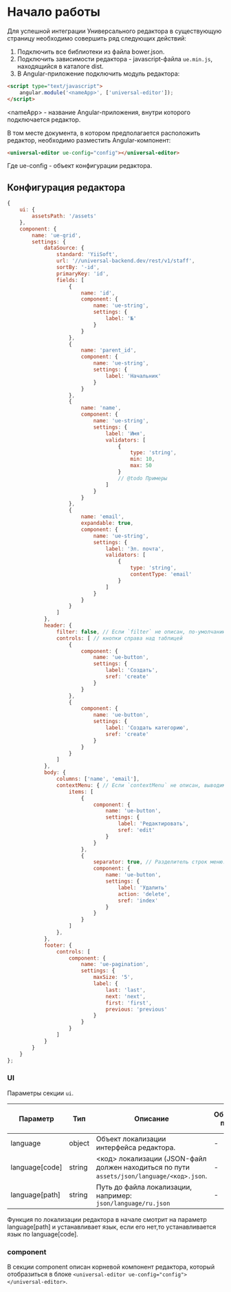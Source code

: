 # Начало работы

Для успешной интеграции Универсального редактора в существующую страницу 
необходимо совершить ряд следующих действий:

1. Подключить все библиотеки из файла bower.json.
1. Подключить зависимости редактора - javascript-файла `ue.min.js`, находящийся в каталоге dist.
1. В Angular-приложение подключить модуль редактора:

```html
<script type="text/javascript">
    angular.module('<nameApp>', ['universal-editor']);
</script>
```

\<nameApp\> - название Angular-приложения, внутри которого подключается редактор.

В том месте документа, в котором предполагается расположить редактор, 
необходимо разместить Angular-компонент:

```html
<universal-editor ue-config="config"></universal-editor>
```

Где ue-config - объект конфигурации редактора.

## Конфигурация редактора

```javascript
{
    ui: {
        assetsPath: '/assets'
    },
    component: {
        name: 'ue-grid',
        settings: {
            dataSource: {
                standard: 'YiiSoft',
                url: '//universal-backend.dev/rest/v1/staff',
                sortBy: '-id',
                primaryKey: 'id',
                fields: [
                    {
                        name: 'id',
                        component: {
                            name: 'ue-string',
                            settings: {
                                label: '№'
                            }
                        }
                    },
                    {
                        name: 'parent_id',
                        component: {
                            name: 'ue-string',
                            settings: {
                                label: 'Начальник'
                            }
                        }
                    },
                    {
                        name: 'name',
                        component: {
                            name: 'ue-string',
                            settings: {
                                label: 'Имя',
                                validators: [
                                    {
                                        type: 'string',
                                        min: 10,
                                        max: 50
                                    }
                                    // @todo Примеры
                                ]
                            }
                        }
                    },
                    {
                        name: 'email',
                        expandable: true,
                        component: {
                            name: 'ue-string',
                            settings: {
                                label: 'Эл. почта',
                                validators: [
                                    {
                                        type: 'string',
                                        contentType: 'email'
                                    }
                                ]
                            }
                        }
                    }
                ]
            },
            header: {
                filter: false, // Если `filter` не описан, по-умолчанию выводим фильтр.
                controls: [ // кнопки справа над таблицей
                    {
                        component: {
                            name: 'ue-button',
                            settings: {
                                label: 'Создать',
                                sref: 'create'
                            }
                        }
                    },
                    {
                        component: {
                            name: 'ue-button',
                            settings: {
                                label: 'Создать категорию',
                                sref: 'create'
                            }
                        }
                    }
                ]
            },
            body: {
                columns: ['name', 'email'],
                contextMenu: { // Если `contextMenu` не описан, выводим меню по-умолчанию.
                    items: [
                        {
                            component: {
                                name: 'ue-button',
                                settings: {
                                    label: 'Редактировать',
                                    sref: 'edit'
                                }
                            }
                        },
                        {
                            separator: true, // Разделитель строк меню.
                            component: {
                                name: 'ue-button',
                                settings: {
                                    label: 'Удалить'
                                    action: 'delete',
                                    sref: 'index'
                                }
                            }
                        }
                    ]
                },
            },
            footer: {
                controls: [
                    component: {
                        name: 'ue-pagination',
                        settings: {
                            maxSize: '5',
                            label: {
                                last: 'last',
                                next: 'next',
                                first: 'first',
                                previous: 'previous'
                            }
                        }
                    }
                ]
            }
        }
    }
};

```

### UI

Параметры секции `ui`.

| Параметр | Тип | Описание | Обязательный параметр? | Значение по-умолчанию |
| --- | --- | --- | --- | --- |
| language | object | Объект локализации интерфейса редактора. | - | - |
| language[code] |string|  <код> локализации (JSON-файл должен находиться по пути `assets/json/language/<код>.json`.| - | ru |
| language[path] | string | Путь до файла локализации, например: `json/language/ru.json`  | - | - |

Функция по локализации редактора в начале смотрит на параметр language[path] 
и устанавливает язык, если его нет,то устанавливается язык по language[code].

### component

В секции component описан корневой компонент редактора, который отобразиться 
в блоке `<universal-editor ue-config="config"></universal-editor>`.
